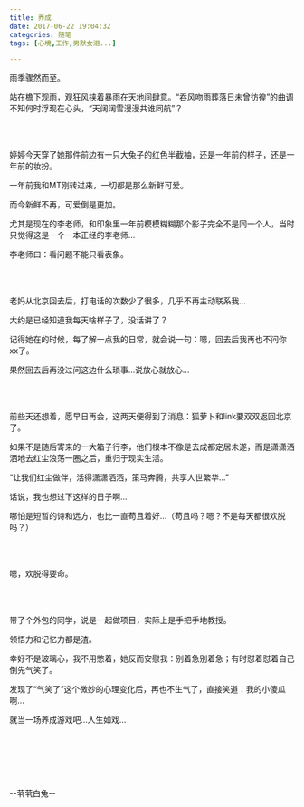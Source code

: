 ```yaml
---
title: 养成
date: 2017-06-22 19:04:32
categories: 随笔
tags: [心境,工作,男默女泪...]

---
```

雨季骤然而至。

站在檐下观雨，观狂风挟着暴雨在天地间肆意。“吞风吻雨葬落日未曾彷徨”的曲调不知何时浮现在心头，“天阔阔雪漫漫共谁同航”？

<br /><br />

婷婷今天穿了她那件前边有一只大兔子的红色半截袖，还是一年前的样子，还是一年前的妆扮。

一年前我和MT刚转过来，一切都是那么新鲜可爱。

而今新鲜不再，可爱倒是更加。

尤其是现在的李老师，和印象里一年前模模糊糊那个影子完全不是同一个人，当时只觉得这是一个一本正经的李老师...

李老师曰：看问题不能只看表象。

<br /><br />

老妈从北京回去后，打电话的次数少了很多，几乎不再主动联系我...

大约是已经知道我每天啥样子了，没话讲了？

记得她在的时候，每了解一点我的日常，就会说一句：嗯，回去后我再也不问你xx了。

果然回去后再没过问这边什么琐事...说放心就放心...

<br /><br />

前些天还想着，愿早日再会，这两天便得到了消息：狐萝卜和link要双双返回北京了。

如果不是随后寄来的一大箱子行李，他们根本不像是去成都定居未遂，而是潇潇洒洒地去红尘浪荡一圈之后，重归于现实生活。

“让我们红尘做伴，活得潇潇洒洒，策马奔腾，共享人世繁华...”

话说，我也想过下这样的日子啊...

哪怕是短暂的诗和远方，也比一直苟且着好...（苟且吗？嗯？不是每天都很欢脱吗？）

<br /><br />

嗯，欢脱得要命。

<br /><br />

带了个外包的同学，说是一起做项目，实际上是手把手地教授。

领悟力和记忆力都是渣。

幸好不是玻璃心，我不用憋着，她反而安慰我：别着急别着急；有时怼着怼着自己倒先气笑了。

发现了“气笑了”这个微妙的心理变化后，再也不生气了，直接笑道：我的小傻瓜啊...

就当一场养成游戏吧...人生如戏...

<br /><br />

<br /><br />

--茕茕白兔--